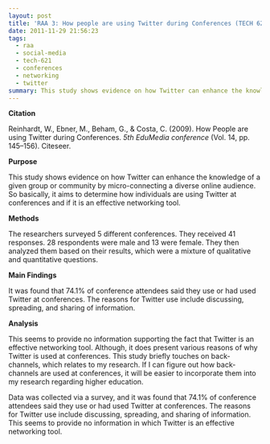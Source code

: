 ```yaml
---
layout: post
title: 'RAA 3: How people are using Twitter during Conferences (TECH 621)'
date: 2011-11-29 21:56:23
tags:
  - raa
  - social-media
  - tech-621
  - conferences
  - networking
  - twitter
summary: This study shows evidence on how Twitter can enhance the knowledge of a given group or community by micro-connecting a diverse online audience. So basically, it aims to determine how individuals are using Twitter at conferences and if it is an effective networking tool
---
```


**Citation**

Reinhardt, W., Ebner, M., Beham, G., & Costa, C. (2009). How People are using Twitter during Conferences. _5th EduMedia conference_ (Vol. 14, pp. 145–156). Citeseer.

**Purpose**

This study shows evidence on how Twitter can enhance the knowledge of a given group or community by micro-connecting a diverse online audience. So basically, it aims to determine how individuals are using Twitter at conferences and if it is an effective networking tool.

**Methods**

The researchers surveyed 5 different conferences. They received 41 responses. 28 respondents were male and 13 were female. They then analyzed them based on their results, which were a mixture of qualitative and quantitative questions.

**Main Findings**

It was found that 74.1% of conference attendees said they use or had used Twitter at conferences. The reasons for Twitter use include discussing, spreading, and sharing of information.

**Analysis**

This seems to provide no information supporting the fact that Twitter is an effective networking tool. Although, it does present various reasons of why Twitter is used at conferences. This study briefly touches on back-channels, which relates to my research. If I can figure out how back-channels are used at conferences, it will be easier to incorporate them into my research regarding higher education.

Data was collected via a survey, and it was found that 74.1% of conference attendees said they use or had used Twitter at conferences. The reasons for Twitter use include discussing, spreading, and sharing of information. This seems to provide no information in which Twitter is an effective networking tool.